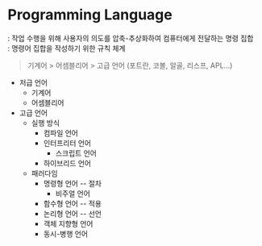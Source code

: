 # Programming Language
: 작업 수행을 위해 사용자의 의도를 압축-추상화하여 컴퓨터에게 전달하는 명령 집합   
: 명령어 집합을 작성하기 위한 규칙 체계     

> 기계어 > 어셈블리어  > 고급 언어 (포트란, 코볼, 알골, 리스프, APL...)


- 저급 언어
    - 기계어
    - 어셈블리어
- 고급 언어
    - 실행 방식
        - 컴파일 언어
        - 인터프리터 언어
            - 스크립트 언어
        - 하이브리드 언어  
    - 패러다임
        - 명령형 언어 -- 절차
            - 비주얼 언어
        - 함수형 언어 -- 적용
        - 논리형 언어 -- 선언
        - 객체 지향형 언어
        - 동시-병행 언어  
